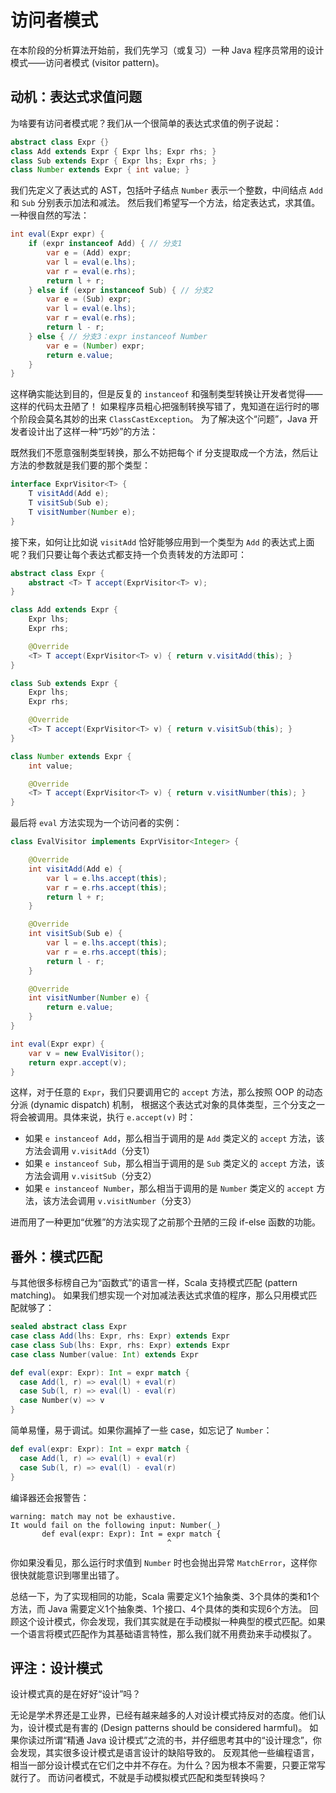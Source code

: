 # 访问者模式

在本阶段的分析算法开始前，我们先学习（或复习）一种 Java 程序员常用的设计模式——访问者模式 (visitor pattern)。

## 动机：表达式求值问题

为啥要有访问者模式呢？我们从一个很简单的表达式求值的例子说起：

```java
abstract class Expr {}
class Add extends Expr { Expr lhs; Expr rhs; }
class Sub extends Expr { Expr lhs; Expr rhs; }
class Number extends Expr { int value; }
```

我们先定义了表达式的 AST，包括叶子结点 `Number` 表示一个整数，中间结点 `Add` 和 `Sub` 分别表示加法和减法。
然后我们希望写一个方法，给定表达式，求其值。一种很自然的写法：

```java
int eval(Expr expr) {
    if (expr instanceof Add) { // 分支1
        var e = (Add) expr;
        var l = eval(e.lhs);
        var r = eval(e.rhs);
        return l + r;
    } else if (expr instanceof Sub) { // 分支2
        var e = (Sub) expr;
        var l = eval(e.lhs);
        var r = eval(e.rhs);
        return l - r;
    } else { // 分支3：expr instanceof Number
        var e = (Number) expr;
        return e.value;
    }
}
```

这样确实能达到目的，但是反复的 `instanceof` 和强制类型转换让开发者觉得——这样的代码太丑陋了！
如果程序员粗心把强制转换写错了，鬼知道在运行时的哪个阶段会莫名其妙的出来 `ClassCastException`。
为了解决这个“问题”，Java 开发者设计出了这样一种“巧妙”的方法：

既然我们不愿意强制类型转换，那么不妨把每个 if 分支提取成一个方法，然后让方法的参数就是我们要的那个类型：

```java
interface ExprVisitor<T> {
    T visitAdd(Add e);
    T visitSub(Sub e);
    T visitNumber(Number e);
}
```

接下来，如何让比如说 `visitAdd` 恰好能够应用到一个类型为 `Add` 的表达式上面呢？我们只要让每个表达式都支持一个负责转发的方法即可：

```java
abstract class Expr {
    abstract <T> T accept(ExprVisitor<T> v);
}

class Add extends Expr {
    Expr lhs;
    Expr rhs;

    @Override
    <T> T accept(ExprVisitor<T> v) { return v.visitAdd(this); }
}

class Sub extends Expr {
    Expr lhs;
    Expr rhs;

    @Override
    <T> T accept(ExprVisitor<T> v) { return v.visitSub(this); }
}

class Number extends Expr {
    int value;

    @Override
    <T> T accept(ExprVisitor<T> v) { return v.visitNumber(this); }
}
```

最后将 `eval` 方法实现为一个访问者的实例：

```java
class EvalVisitor implements ExprVisitor<Integer> {

    @Override
    int visitAdd(Add e) {
        var l = e.lhs.accept(this);
        var r = e.rhs.accept(this);
        return l + r;
    }

    @Override
    int visitSub(Sub e) {
        var l = e.lhs.accept(this);
        var r = e.rhs.accept(this);
        return l - r;
    }

    @Override
    int visitNumber(Number e) {
        return e.value;
    }
}

int eval(Expr expr) {
    var v = new EvalVisitor();
    return expr.accept(v);
}
```

这样，对于任意的 `Expr`，我们只要调用它的 `accept` 方法，那么按照 OOP 的动态分派 (dynamic dispatch) 机制，
根据这个表达式对象的具体类型，三个分支之一将会被调用。具体来说，执行 `e.accept(v)` 时：

- 如果 `e instanceof Add`，那么相当于调用的是 `Add` 类定义的 `accept` 方法，该方法会调用 `v.visitAdd`（分支1）
- 如果 `e instanceof Sub`，那么相当于调用的是 `Sub` 类定义的 `accept` 方法，该方法会调用 `v.visitSub`（分支2）
- 如果 `e instanceof Number`，那么相当于调用的是 `Number` 类定义的 `accept` 方法，该方法会调用 `v.visitNumber`（分支3）

进而用了一种更加“优雅”的方法实现了之前那个丑陋的三段 if-else 函数的功能。

## 番外：模式匹配

与其他很多标榜自己为“函数式”的语言一样，Scala 支持模式匹配 (pattern matching)。
如果我们想实现一个对加减法表达式求值的程序，那么只用模式匹配就够了：

```scala
sealed abstract class Expr
case class Add(lhs: Expr, rhs: Expr) extends Expr
case class Sub(lhs: Expr, rhs: Expr) extends Expr
case class Number(value: Int) extends Expr

def eval(expr: Expr): Int = expr match {
  case Add(l, r) => eval(l) + eval(r)
  case Sub(l, r) => eval(l) - eval(r)
  case Number(v) => v
}
```

简单易懂，易于调试。如果你漏掉了一些 case，如忘记了 `Number`：

```scala
def eval(expr: Expr): Int = expr match {
  case Add(l, r) => eval(l) + eval(r)
  case Sub(l, r) => eval(l) - eval(r)
}
```

编译器还会报警告：

```text
warning: match may not be exhaustive.
It would fail on the following input: Number(_)
       def eval(expr: Expr): Int = expr match {
                                   ^
```

你如果没看见，那么运行时求值到 `Number` 时也会抛出异常 `MatchError`，这样你很快就能意识到哪里出错了。

总结一下，为了实现相同的功能，Scala 需要定义1个抽象类、3个具体的类和1个方法，而 Java 需要定义1个抽象类、1个接口、4个具体的类和实现6个方法。
回顾这个设计模式，你会发现，我们其实就是在手动模拟一种典型的模式匹配。如果一个语言将模式匹配作为其基础语言特性，那么我们就不用费劲来手动模拟了。

## 评注：设计模式

设计模式真的是在好好“设计”吗？

无论是学术界还是工业界，已经有越来越多的人对设计模式持反对的态度。他们认为，设计模式是有害的 (Design patterns should be considered harmful)。
如果你读过所谓“精通 Java 设计模式”之流的书，并仔细思考其中的“设计理念”，你会发现，其实很多设计模式是语言设计的缺陷导致的。
反观其他一些编程语言，相当一部分设计模式在它们之中并不存在。为什么？因为根本不需要，只要正常写就行了。
而访问者模式，不就是手动模拟模式匹配和类型转换吗？
